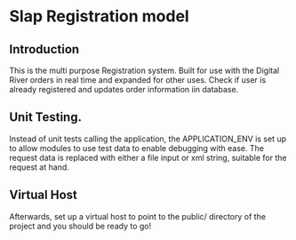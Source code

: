 Slap Registration model
======================= 

Introduction
------------
This is the multi purpose Registration system. Built for use with the Digital
River orders in real time and expanded for other uses. Check if user is already registered and
updates order information iin database.

Unit Testing.
-------------
Instead of unit tests calling the application, the APPLICATION_ENV is set up to allow 
modules to use test data to enable debugging with ease. The request data is replaced
with either a file input or xml string, suitable for the request at hand.


Virtual Host
------------
Afterwards, set up a virtual host to point to the public/ directory of the
project and you should be ready to go!
